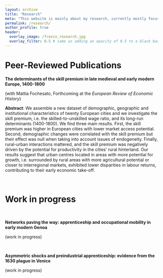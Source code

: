 ```yaml
---
layout: archive
title: "Research"
meta: "This website is mainly about my research, currently mostly focused on the history of early modern Italian labour markets."
permalink: /research/
author_profile: true
header:
  overlay_image: /fresco_research.jpg
  overlay_filter: 0.5 # same as adding an opacity of 0.5 to a black background
---
```


Peer-Reviewed Publications
======

**The determinants of the skill premium in late medieval and early modern Europe, 1400-1800**

(with Mattia Fochesato, Forthcoming at the *European Review of Economic History*)

**Abstract**: We assemble a new dataset of demographic, geographic and institutional characteristics of twenty European cities and we investigate the skill premium, i.e. the skilled-to-unskilled wage ratio, and its long-run determinants (1400-1800). We find three main results. First, the skill premium was higher in European cities with lower market access potential. Second, demographic changes were correlated with the skill premium but their effect was null when taking into account issues of endogeneity. Finally, rural-urban interactions mattered, and the skill premium was negatively driven by the potential for productivity in the cities’ rural hinterland. Our results suggest that urban centres located in areas with more potential for growth, i.e. surrounded by rural areas with more agricultural potential or closer to interregional markets, exhibited lower disparities in labour returns, contributing to their early economic take-off.

<br>

Work in progress
======

<br>

**Networks paving the way: apprenticeship and occupational mobility in early modern Genoa** 

(work in progress)


<br>

**Asymmetric shocks and preindustrial apprenticeship: evidence from the 1630 plague in Venice**

(work in progress)

